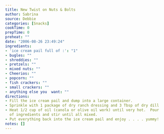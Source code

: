 ```yaml
---
title: New Twist on Nuts & Bolts
author: Sabrina
source: Debbie
categories: [Snacks]
cookTime: 0
prepTime: 0
preheat: ""
date: "2006-08-26 23:49:24"
ingredients:
- 'ice cream pail full of :': "1"
- bugles: ""
- shreddies: ""
- pretzels: ""
- mixed nuts: ""
- Cheerios: ""
- popcorn: ""
- fish crackers: ""
- small crackers: ""
- anything else you  want: ""
directions:
- Fill the ice cream pail and dump into a large container.
- Sprinkle with 1 package of dry ranch dressing and 3 Tbsp of dry dill.
- Heat 1/2 cup of oil (canola or olive oil work) until very hot.  Pour oil on top
  of ingredients and stir until all mixed.
- Put everything back into the ice cream pail and enjoy . . . . yummy!
notes: []
---
```


